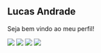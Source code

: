 ## Lucas Andrade 


Seja bem vindo ao meu perfil!


[![](https://img.shields.io/badge/-Lucas_Andrade-0077b5?style=flat-square&logo=Linkedin&logoColor=white)](https://www.linkedin.com/in/lucas-andrade-322634a8/)
[![](https://img.shields.io/badge/-lda.designer-c13584?style=flat-square&logo=Instagram&logoColor=white)](https://www.instagram.com/lda.designer/)
[![](https://img.shields.io/badge/-lucasdzuc-ea4c89?style=flat-square&logo=Dribbble&logoColor=white)](https://dribbble.com/lucasdzuc)
[![](https://img.shields.io/badge/-lucas-black?style=flat-square&logo=Flickr&logoColor=white)](https://www.flickr.com/photos/luhmb/)


<!--
[![](https://img.shields.io/badge/-Lucas_Andrade-6633cc?style=flat-square&labelColor=6633cc&logo=linkedin&logoColor=white)](https://www.linkedin.com/in/lucas-andrade-322634a8/)
-->




<!--
**lucasdzuc/lucasdzuc** is a ✨ _special_ ✨ repository because its `README.md` (this file) appears on your GitHub profile.

Here are some ideas to get you started:

- 🔭 I’m currently working on ...
- 🌱 I’m currently learning ...
- 👯 I’m looking to collaborate on ...
- 🤔 I’m looking for help with ...
- 💬 Ask me about ...
- 📫 How to reach me: ...
- 😄 Pronouns: ...
- ⚡ Fun fact: ...
-->
